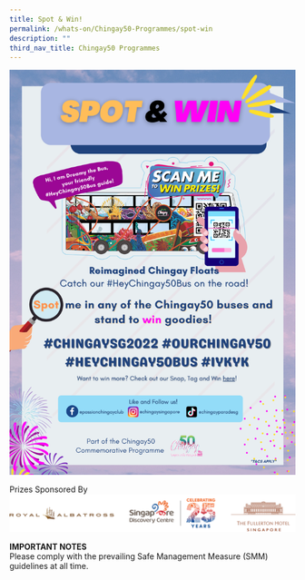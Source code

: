 ```yaml
---
title: Spot & Win!
permalink: /whats-on/Chingay50-Programmes/spot-win
description: ""
third_nav_title: Chingay50 Programmes
---
```

![spot & win](/images/spot-win.png)

Prizes Sponsored By
![sponsors](/images/spot-win-sponsors.png)

**IMPORTANT NOTES**<br>
Please comply with the prevailing Safe Management Measure (SMM) guidelines at all time.